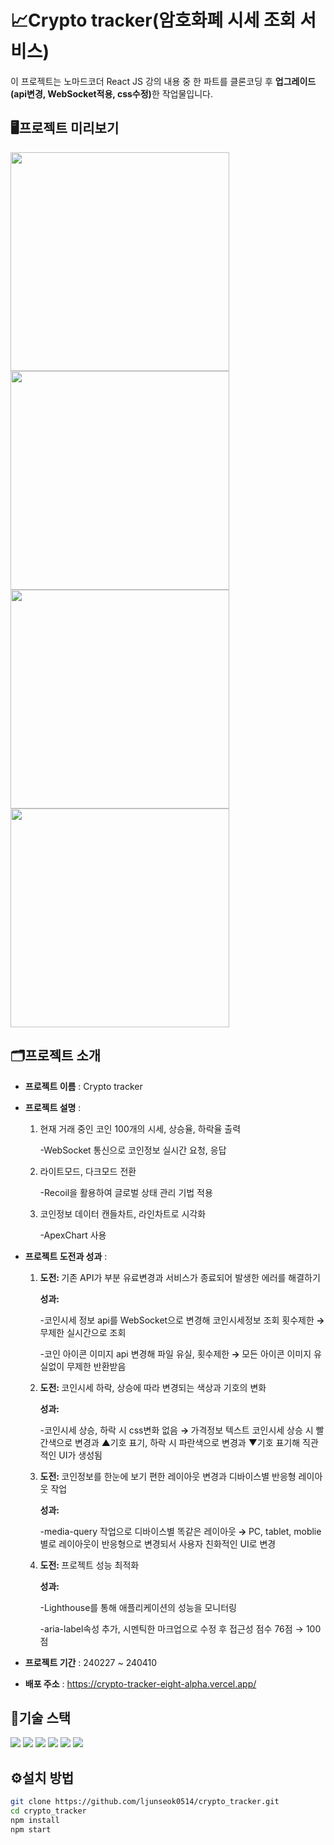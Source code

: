 # 📈Crypto tracker(암호화폐 시세 조회 서비스)

이 프로젝트는 노마드코더 React JS 강의 내용 중 한 파트를 클론코딩 후 <strong>업그레이드(api변경, WebSocket적용, css수정)</strong>한 작업물입니다.

## 🖥프로젝트 미리보기
<img style="height: 350px;" src="https://github.com/ljunseok0514/crypto_tracker/assets/73566234/f03f26ac-3f6f-4d1c-b9cc-459d59860cc9">
<img style="height: 350px;"  src="https://github.com/ljunseok0514/crypto_tracker/assets/73566234/f5e2ac0e-2cb0-463c-b2b6-19ce522680f4">
<img style="height: 350px;"  src="https://github.com/ljunseok0514/crypto_tracker/assets/73566234/b39d9552-5f10-4835-9353-f4d2f1cf5927">
<img style="height: 350px;" src="https://github.com/ljunseok0514/crypto_tracker/assets/73566234/72c03bd6-9cb2-4cbb-9463-9c8e8ea8e6af">

## 🗂프로젝트 소개

- **프로젝트 이름** : Crypto tracker
- **프로젝트 설명** :
  <ol>
    <li>
      <p>현재 거래 중인 코인 100개의 시세, 상승율, 하락율 출력
      </p>
      <p>-WebSocket 통신으로 코인정보 실시간 요청, 응답</p>
    </li>
    <li>
    <p>라이트모드, 다크모드 전환
      </p>
      <p>-Recoil을 활용하여 글로벌 상태 관리 기법 적용
      </p>
    </li>
    <li>
    <p>코인정보 데이터 캔들차트, 라인차트로 시각화
      </p>
      <p>-ApexChart 사용
      </p>
    </li>
  </ol>

- **프로젝트 도전과 성과** :
  <ol>
    <li>
      <p><strong>도전: </strong>기존 API가 부분 유료변경과 서비스가 종료되어 발생한 에러를 해결하기</p>
      <p><strong>성과: </strong></p>
      <p>-코인시세 정보 api를 WebSocket으로 변경해 코인시세정보 조회 횟수제한<strong> → </strong>무제한 실시간으로 조회</p>
      <p>-코인 아이콘 이미지 api 변경해 파일 유실, 횟수제한<strong> → </strong>모든 아이콘 이미지 유실없이 무제한 반환받음</p>
    </li>
    <li>
      <p><strong>도전: </strong>코인시세 하락, 상승에 따라 변경되는 색상과 기호의 변화</p>
      <p><strong>성과: </strong></p>
      <p>-코인시세 상승, 하락 시 css변화 없음 <strong> → </strong>가격정보 텍스트 코인시세 상승 시 빨간색으로 변경과 ▲기호 표기, 하락 시 파란색으로 변경과 ▼기호 표기해 직관적인 UI가 생성됨</p>
      </li>
    <li>
      <p><strong>도전: </strong>코인정보를 한눈에 보기 편한 레이아웃 변경과 디바이스별 반응형 레이아웃 작업</p>
      <p><strong>성과: </strong></p>
      <p>-media-query 작업으로 디바이스별 똑같은 레이아웃<strong> → </strong> PC, tablet, moblie 별로 레이아웃이 반응형으로 변경되서 사용자 친화적인 UI로 변경</p>
      </li>
    <li>
      <p><strong>도전: </strong>프로젝트 성능 최적화</p>
      <p><strong>성과: </strong></p>
      <p>-Lighthouse를 통해 애플리케이션의 성능을 모니터링</p>
      <p>-aria-label속성 추가, 시멘틱한 마크업으로 수정 후 접근성 점수 76점  → 100점</p>
      </li>
  </ol>
- **프로젝트 기간** : 240227 ~ 240410
- **배포 주소** : https://crypto-tracker-eight-alpha.vercel.app/

## 📝기술 스택

<span><img src="https://img.shields.io/badge/react-61DAFB?style=flat-square&logo=react&logoColor=white"/></span>
<span><img src="https://img.shields.io/badge/typescript-3178C6?style=flat-square&logo=typescript&logoColor=white"/></span>
<span><img src="https://img.shields.io/badge/styledcomponents-DB7093?style=flat-square&logo=styledcomponents&logoColor=black"/></span>
<span><img src="https://img.shields.io/badge/javascript-F7DF1E?style=flat-square&logo=javascript&logoColor=black"/></span>
<span><img src="https://img.shields.io/badge/html5-E34F26?style=flat-square&logo=html5&logoColor=white"/></span>
<span><img src="https://img.shields.io/badge/css3-1572B6?style=flat-square&logo=css3&logoColor=white"/></span>

## ⚙️설치 방법

```bash
git clone https://github.com/ljunseok0514/crypto_tracker.git
cd crypto_tracker
npm install
npm start
```
